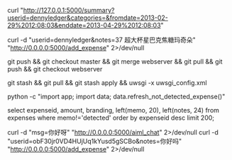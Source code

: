 curl "http://127.0.0.1:5000/summary?userid=dennyledger&categories=&fromdate=2013-02-29%2012:08:03&enddate=2013-04-29%2012:08:03"

curl  -d "userid=dennyledger&notes=37 超大杯星巴克焦糖玛奇朵" "http://0.0.0.0:5000/add_expense" 2>/dev/null

git push && git checkout master && git merge webserver && git pull && git push && git checkout webserver

git stash && git pull && git stash apply && uwsgi -x uwsgi_config.xml

python -c "import app; import data; data.refresh_not_detected_expense()"

select expenseid, amount, branding, left(memo, 20), left(notes, 24) from expenses where memo!='detected' order by expenseid desc limit 200;

curl -d "msg=你好呀" "http://0.0.0.0:5000/aiml_chat" 2>/dev/null
curl  -d "userid=obF30jr0VD4HUjUq1kYusd5gSCBo&notes=你好吗" "http://0.0.0.0:5000/add_expense" 2>/dev/null
